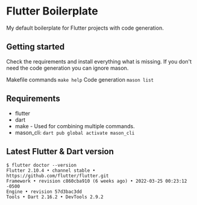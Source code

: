# Flutter Boilerplate

My default boilerplate for Flutter projects with code generation.

## Getting started
Check the requirements and install everything what is missing.
If you don't need the code generation you can ignore mason.

Makefile commands ```make help```
Code generation ```mason list```

## Requirements
- flutter
- dart
- make - Used for combining multiple commands.
- mason_cli: ```dart pub global activate mason_cli```

## Latest Flutter & Dart version
```
$ flutter doctor --version
Flutter 2.10.4 • channel stable • https://github.com/flutter/flutter.git
Framework • revision c860cba910 (6 weeks ago) • 2022-03-25 00:23:12 -0500
Engine • revision 57d3bac3dd
Tools • Dart 2.16.2 • DevTools 2.9.2
```